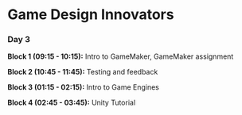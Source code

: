 # Game Design Innovators
### Day 3

**Block 1 (09:15 - 10:15):** Intro to GameMaker, GameMaker assignment

**Block 2 (10:45 - 11:45):** Testing and feedback

**Block 3 (01:15 - 02:15):** Intro to Game Engines

**Block 4 (02:45 - 03:45):** Unity Tutorial

